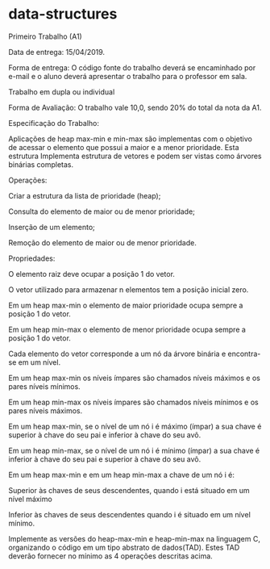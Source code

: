 # data-structures

Primeiro Trabalho (A1)

Data de entrega: 15/04/2019.

Forma de entrega: O código fonte do trabalho deverá se encaminhado por e-mail e o aluno deverá apresentar o trabalho para o professor em sala.

Trabalho em dupla ou individual

Forma de Avaliação: O trabalho vale 10,0, sendo 20% do total da nota da A1.

Especificação do Trabalho:

Aplicações de heap max-min e min-max são implementas com o objetivo de acessar o elemento que possui a maior e a menor prioridade. 
Esta estrutura Implementa estrutura de vetores e podem ser vistas como árvores binárias completas.

Operações:

Criar a estrutura da lista de prioridade (heap);

Consulta do elemento de maior ou de menor prioridade;

Inserção de um elemento;

Remoção do elemento de maior ou de menor prioridade.

Propriedades:

O elemento raiz deve ocupar a posição 1 do vetor.

O vetor utilizado para armazenar n elementos tem a posição inicial zero.

Em um heap max-min o elemento de maior prioridade ocupa sempre a posição 1 do vetor.

Em um heap min-max o elemento de menor prioridade ocupa sempre a posição 1 do vetor.

Cada elemento do vetor corresponde a um nó da árvore binária e encontra-se em um nível.

Em um heap max-min os níveis ímpares são chamados níveis máximos e os pares níveis mínimos.

Em um heap min-max os níveis ímpares são chamados níveis mínimos e os pares níveis máximos.

Em um heap max-min, se o nível de um nó i é máximo (ímpar) a sua chave é superior à chave do seu pai e inferior à chave do seu avô.

Em um heap min-max, se o nível de um nó i é mínimo (ímpar) a sua chave é inferior à chave do seu pai e superior à chave do seu avô.

Em um heap max-min e em um heap min-max a chave de um nó i é:

Superior às chaves de seus descendentes, quando i está situado em um nível máximo

Inferior às chaves de seus descendentes quando i é situado em um nível mínimo.

Implemente as versões do heap-max-min e heap-min-max na linguagem C, organizando o código em um tipo abstrato de dados(TAD). Estes TAD deverão fornecer no mínimo as 4 operações descritas acima.
